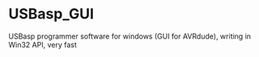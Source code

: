 USBasp_GUI
==========

USBasp programmer software for windows (GUI for AVRdude), writing in Win32 API, very fast
